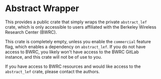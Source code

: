 # Abstract Wrapper

This provides a public crate that simply wraps the
private `abstract_lef` crate, which is only accessible to
users affiliated with the Berkeley Wireless Research Center (BWRC).

This crate is completely empty, unless you enable the `commercial` feature flag,
which enables a dependency on `abstract_lef`. If you do not have access to BWRC,
you likely won't have access to the BWRC GitLab instance, and this crate will not be of use to you.

If you have access to BWRC resources and would like access to the `abstract_lef` crate,
please contact the authors.
